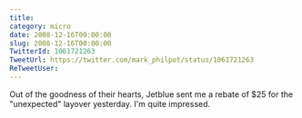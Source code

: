 ```yaml
---
title: 
category: micro
date: 2008-12-16T00:00:00
slug: 2008-12-16T00:00:00
TwitterId: 1061721263
TweetUrl: https://twitter.com/mark_philpot/status/1061721263
ReTweetUser: 
---
```


Out of the goodness of their hearts, Jetblue sent me a rebate of $25 for the "unexpected" layover yesterday. I'm quite impressed.